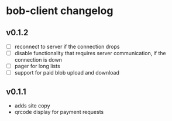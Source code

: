 bob-client changelog
====

## v0.1.2

- [ ] reconnect to server if the connection drops
- [ ] disable functionality that requires server communication, if the connection 
  is down
- [ ] pager for long lists
- [ ] support for paid blob upload and download

## v0.1.1

- adds site copy
- qrcode display for payment requests
